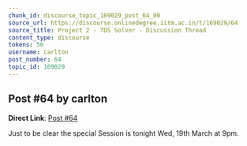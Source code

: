 ```yaml
---
chunk_id: discourse_topic_169029_post_64_00
source_url: https://discourse.onlinedegree.iitm.ac.in/t/169029/64
source_title: Project 2 - TDS Solver - Discussion Thread
content_type: discourse
tokens: 56
username: carlton
post_number: 64
topic_id: 169029
---
```


## Post #64 by carlton

**Direct Link**: [Post #64](https://discourse.onlinedegree.iitm.ac.in/t/169029/64)

Just to be clear the special Session is tonight Wed, 19th March at 9pm.
